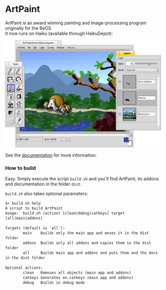 ArtPaint
======================
ArtPaint is an award winning painting and image-processing program originally for the BeOS.      
It now runs on Haiku (available through HaikuDepot):

![ArtPaintScreenShot](/artwork/ArtPaintScreenShot.png)

See the [documentation](http://htmlpreview.github.io/?https://github.com/HaikuArchives/ArtPaint/blob/master/documentation/index.html) for more information.

### How to build

Easy. Simply execute the script `build.sh` and you'll find ArtPaint, its addons and documentation in the folder `dist`.

`build.sh` also takes optional parameters:

```
$> build.sh help
A script to build ArtPaint
Usage:  build.sh (action) [clean|debug|catkeys] target [all|main|addons]

Targets (default is 'all'):
        main    Builds only the main app and moves it in the dist folder
        addons  Builds only all addons and copies them in the dist folder
        all     Builds main app and addons and puts them and the docs in the dist folder

Optional actions:
        clean   Removes all objects (main app and addons)
        catkeys Generates en.catkeys (main app and addons)
        debug   Builds in debug mode
```

